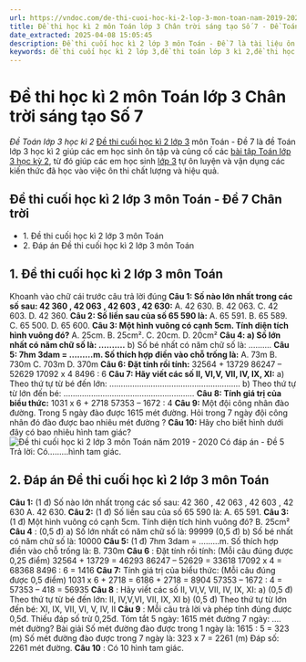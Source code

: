 ```yaml
---
url: https://vndoc.com/de-thi-cuoi-hoc-ki-2-lop-3-mon-toan-nam-2019-2020-co-dap-an-de-5-200635
title: Đề thi học kì 2 môn Toán lớp 3 Chân trời sáng tạo Số 7 - Đề Toán lớp 3 học kì 2 - VnDoc.com
date_extracted: 2025-04-08 15:05:45
description: Đề thi cuối học kì 2 lớp 3 môn Toán - Đề 7 là tài liệu ôn thi, bao gồm các bài tập được trình bày rất cụ thể và chi tiết giúp các em học sinh nắm được các dạng bài tập Toán lớp 3 cùng cách làm hiệu quả nhất.
keywords: đề thi cuối học kì 2 lớp 3,đề thi toán lớp 3 kì 2,đề thi học kì 2 lớp 3,đề thi toán lớp 3 học kì 2,đề toán lớp 3 học kì 2,toán lớp 3 kì 2,đề toán lớp 3 kì 2,ôn tập toán lớp 3 học kì 2 có đáp án,toán lớp 3 học kì 2,đề thi lớp 3,đề thi toán lớp 3,đề thi kì 2 lớp 3,Đề thi cuối học kì 2 lớp 3 chân trời sáng tạo
---
```


# Đề thi học kì 2 môn Toán lớp 3 Chân trời sáng tạo Số 7
 _Đề Toán lớp 3 học kì 2_
[Đề thi cuối học kì 2 lớp 3](<https://vndoc.com/de-thi-hoc-ki-2-lop3>) môn Toán - Đề 7 là đề Toán lớp 3 học kì 2 giúp các em học sinh ôn tập và củng cố các [bài tập Toán lớp 3 học kỳ 2](<https://vndoc.com/giai-toan-lop3>), từ đó giúp các em học sinh [lớp 3](<https://vndoc.com/tai-lieu-hoc-tap-lop3>) tự ôn luyện và vận dụng các kiến thức đã học vào việc ôn thi chất lượng và hiệu quả.
## Đề thi cuối học kì 2 lớp 3 môn Toán - Đề 7 Chân trời
  * 1\. Đề thi cuối học kì 2 lớp 3 môn Toán
  * 2\. Đáp án Đề thi cuối học kì 2 lớp 3 môn Toán

## 1\. Đề thi cuối học kì 2 lớp 3 môn Toán
Khoanh vào chữ cái trước câu trả lời đúng
**Câu 1: Số nào lớn nhất trong các số sau: 42 360 , 42 063 , 42 603 , 42 630:**
A. 42 630.
B. 42 063.
C. 42 603.
D. 42 360.
**Câu 2: Số liền sau của số 65 590 là:**
A. 65 591.
B. 65 589.
C. 65 500.
D. 65 600.
**Câu 3: Một hình vuông có cạnh 5cm. Tính diện tích hình vuông đó?**
A. 25cm.
B. 25cm².
C. 20cm.
D. 20cm²
**Câu 4: a\) Số lớn nhất có năm chữ số là: ……….**
b\) Số bé nhất có năm chữ số là: ……….
**Câu 5: 7hm 3dam = ………m. Số thích hợp điền vào chỗ trống là:**
A. 73m
B. 730m
C. 703m
D. 370m
**Câu 6: Đặt tính rồi tính:**
32564 + 13729
86247 – 52629
17092 x 4
8496 : 6
**Câu 7: Hãy viết các số II, VI,V, VII, IV, IX, XI:**
a\) Theo thứ tự từ bé đến lớn: …………………………………………………
b\) Theo thứ tự từ lớn đến bé: …………………………………………………
**Câu 8: Tính giá trị của biểu thức:**
1031 x 6 + 2718
57353 – 1672 : 4
**Câu 9:** Một đội công nhân đào đường. Trong 5 ngày đào được 1615 mét đường. Hỏi trong 7 ngày đội công nhân đó đào được bao nhiêu mét đường ?
**Câu 10:** Hãy cho biết hình dưới đây có bao nhiêu hình tam giác?
![Đề thi cuối học kì 2 lớp 3 môn Toán năm 2019 - 2020 Có đáp án - Đề 5](https://i.vdoc.vn/data/image/2020/06/01/de-thi-cuoi-hoc-ki-2-lop-3-mon-toan-nam-2019-2020-co-dap-an-de-5-1.jpg)
Trả lời: Có………hình tam giác.
## 2\. Đáp án Đề thi cuối học kì 2 lớp 3 môn Toán
**Câu 1:** \(1 đ\) Số nào lớn nhất trong các số sau: 42 360 , 42 063 , 42 603 , 42 630
A. 42 630.
**Câu 2:** \(1 đ\) Số liền sau của số 65 590 là:
A. 65 591.
**Câu 3:** \(1 đ\) Một hình vuông có cạnh 5cm. Tính diện tích hình vuông đó?
B. 25cm²
**Câu 4** : \(0,5 đ\) a\) Số lớn nhất có năm chữ số là: 99999
\(0,5 đ\) b\) Số bé nhất có năm chữ số là: 10000
**Câu 5:** \(1 đ\) 7hm 3dam = ………m. Số thích hợp điền vào chỗ trống là:
B. 730m
**Câu 6** : Đặt tính rồi tính: \(Mỗi câu đúng được 0,25 điểm\)
32564 + 13729 = 46293
86247 – 52629 = 33618
17092 x 4 = 68368
8496 : 6 = 1416
**Câu 7:** Tính giá trị của biểu thức: \(Mỗi câu đúng được 0,5 điểm\)
1031 x 6 + 2718 = 6186 + 2718 = 8904
57353 – 1672 : 4 = 57353 – 418 = 56935
**Câu 8** : Hãy viết các số II, VI,V, VII, IV, IX, XI:
a\) \(0,5 đ\) Theo thứ tự từ bé đến lớn: II, IV,V,VI, VII, IX, XI
b\) \(0,5 đ\) Theo thứ tự từ lớn đến bé: XI, IX, VII, VI, V, IV, II
**Câu 9** : Mỗi câu trả lời và phép tính đúng được 0,5đ. Thiếu đáp số trừ 0,25đ.
Tóm tắt
5 ngày: 1615 mét đường
7 ngày: .... mét đường?
Bài giải
Số mét đường đào được trong 1 ngày là:
1615 : 5 = 323 \(m\)
Số mét đường đào được trong 7 ngày là:
323 x 7 = 2261 \(m\)
Đáp số: 2261 mét đường.
**Câu 10** : Có 10 hình tam giác.
